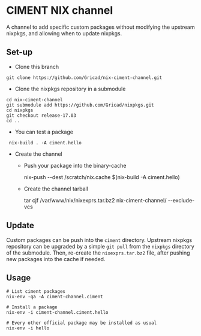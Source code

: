 CIMENT NIX channel
==================

A channel to add specific custom packages without modifying the upstream nixpkgs, and allowing when to update nixpkgs.

Set-up
------

* Clone this branch

```git clone https://github.com/Gricad/nix-ciment-channel.git```

* Clone the nixpkgs repository in a submodule

```
cd nix-ciment-channel
git submodule add https://github.com/Gricad/nixpkgs.git
cd nixpkgs
git checkout release-17.03
cd ..
```

* You can test a package

``` nix-build . -A ciment.hello```

* Create the channel
    * Push your package into the binary-cache

        nix-push --dest /scratch/nix.cache $(nix-build -A ciment.hello)

    * Create the channel tarball

        tar cjf /var/www/nix/nixexprs.tar.bz2 nix-ciment-channel/ --exclude-vcs

Update
------
Custom packages can be push into the ```ciment``` directory.
Upstream nixpkgs repository can be upgraded by a simple ```git pull``` from the ```nixpkgs``` directory of the submodule. Then, re-create the ```nixexprs.tar.bz2``` file, after pushing new packages into the cache if needed.

Usage
-----

    # List ciment packages
    nix-env -qa -A ciment-channel.ciment

    # Install a package
    nix-env -i ciment-channel.ciment.hello

    # Every other official package may be installed as usual
    nix-env -i hello
